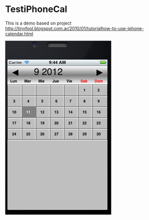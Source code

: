 TestiPhoneCal
=============

This is a demo based on project http://tinyfool.blogspot.com.ar/2010/01/tutorialhow-to-use-iphone-calendar.html


![GitHub](https://github.com/ideastouch/TestiPhoneCal/blob/master/calendar-es.png "Spanish Calendar")
